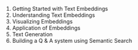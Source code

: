 1. Getting Started with Text Embeddings
2. Understanding Text Embeddings
3. Visualizing Embeddings
4. Application of Embeddings
5. Text Generation
6. Building a Q & A system using Semantic Search